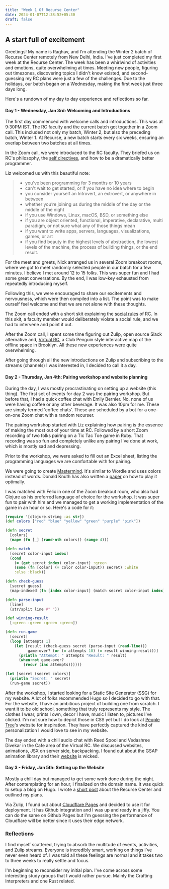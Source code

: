 ```yaml
---
title: "Week 1 Of Recurse Center"
date: 2024-01-07T12:38:52+05:30
draft: false
---
```


## A start full of excitement

Greetings! My name is Raghav, and I'm attending the Winter 2 batch of Recurse Center remotely from New Delhi, India. I've just completed my first week at the Recurse Center. The week has been a whirlwind of activities and emotions, quite overwhelming at times. Meeting new people, figuring out timezones, discovering topics I didn't know existed, and second-guessing my RC plans were just a few of the challenges. Due to the holidays, our batch began on a Wednesday, making the first week just three days long.

Here's a rundown of my day to day experience and reflections so far.

#### Day 1 - Wednesday, Jan 3rd: Welcoming and Introductions
The first day commenced with welcome calls and introductions. This was at 9:30PM IST. The RC faculty and the current batch got together in a Zoom call. This included not only my batch, Winter 2, but also the preceding batch, Winter 1. At Recurse, a new batch starts every six weeks, ensuring an overlap between two batches at all times.

In the Zoom call, we were introduced to the RC faculty. They briefed us on RC's philosophy, the [self directives](https://www.recurse.com/self-directives), and how to be a dramatically better programmer.

Liz welcomed us with this beautiful note:
> - you’ve been programming for 3 months or 10 years
>- can't wait to get started, or if you have no idea where to begin
> - you consider yourself an Introvert, an extrovert, or anywhere in between
> - whether you’re joining us during the middle of the day or the middle of the night
> - if you use Windows, Linux, macOS, BSD, or something else
> - if you are object oriented, functional, imperative, declarative, multi paradigm, or not sure what any of those things mean
> - if you want to write apps, servers, languages, visualizations, games, or art
> - if you find beauty in the highest levels of abstraction, the lowest levels of the machine, the process of building things, or the end result.

For the meet and greets, Nick arranged us in several Zoom breakout rooms, where we got to meet randomly selected people in our batch for a few minutes. I believe I met around 12 to 15 folks. This was super fun and I had some great conversations. By the end, I was low-key exhausted from repeatedly introducing myself.

Following this, we were encouraged to share our excitements and nervousness, which were then compiled into a list. The point was to make ourself feel welcome and that we are not alone with these thoughts.

The Zoom call ended with a short skit explaining the [social rules](https://www.recurse.com/social-rules) of RC. In this skit, a faculty member would deliberately violate a social rule, and we had to intervene and point it out.

After the Zoom call, I spent some time figuring out Zulip, open source Slack alternative and, [Virtual RC](https://www.recurse.com/virtual-rc), a Club Penguin style interactive map of the offline space in Brooklyn. All these new experiences were quite overwhelming.

After going through all the new introductions on Zulip and subscribing to the streams (channels) I was interested in, I decided to call it a day.

#### Day 2 - Thursday, Jan 4th: Pairing workshop and website planning

During the day, I was mostly procrastinating on setting up a website (this thing). The first set of events for day 2 was the pairing workshop. But before that, I had a quick coffee chat with Emily Bernier. No, none of us were having coffee or any other beverage. It was also 10pm for me. These are simply termed 'coffee chats'. These are scheduled by a bot for a one-on-one Zoom chat with a random recurser. 

The pairing workshop started with Liz explaining how pairing is the essence of making the most out of your time at RC. Followed by a short Zoom recording of two folks pairing on a Tic Tac Toe game in Ruby. That recording was so fun and completely unlike any pairing I've done at work, which is mostly sad and depressing.

Prior to the workshop, we were asked to fill out an Excel sheet, listing the programming languages we are comfortable with for pairing.

We were going to create [Mastermind](https://en.wikipedia.org/wiki/Mastermind_(board_game)). It's similar to Wordle and uses colors instead of words. Donald Knuth has also written a [paper](https://www.cs.uni.edu/~wallingf/teaching/cs3530/resources/knuth-mastermind.pdf) on how to play it optimally.

I was matched with Felix in one of the Zoom breakout room, who also had Clojure as his preferred language of choice for the workshop. It was super fun to pair with him and we managed to get a working implementation of the game in an hour or so. Here's a code for it:
```Clojure
(require '[clojure.string :as str])
(def colors ["red" "blue" "yellow" "green" "purple" "pink"])

(defn secret
  [colors]
  (mapv (fn [_] (rand-nth colors)) (range 4)))

(defn match
  [secret color-input index]
  (cond
    (= (get secret index) color-input) :green
    (some (fn [color] (= color color-input)) secret) :white
    :else :black))

(defn check-guess
  [secret guess]
  (map-indexed (fn [index color-input] (match secret color-input index)) guess))

(defn parse-input
  [line]
  (str/split line #" "))

(def winning-result
  [:green :green :green :green])

(defn run-game
  [secret]
  (loop [attempts 1]
    (let [result (check-guess secret (parse-input (read-line)))
          game-over? (or (= attempts 10) (= result winning-result))]
      (println "Attempt: " attempts "Result: " result)
      (when-not game-over?
        (recur (inc attempts))))))

(let [secret (secret colors)]
  (println "Secret: " secret)
  (run-game secret))
```

After the workshop, I started looking for a Static Site Generator (SSG) for my website. A lot of folks recommended Hugo so I decided to go with that. For the website, I have an ambitious project of building one from scratch. I want it to be old school, something that truly represents my style. The clothes I wear, prints I own, decor I have, music I listen to, pictures I've clicked. I'm not sure how to depict those in CSS yet but I do look at [People Tree](https://www.peopletreeonline.com/home.html)'s website for inspiration. They have perfectly captured the kind of personalization I would love to see in my website.

The day ended with a chill audio chat with Reed Spool and Vedashree Divekar in the Cafe area of the Virtual RC. We discussed websites, animations, JSX on server side, backpacking. I found out about the GSAP animation library and their [website](https://gsap.com/) is wicked.

#### Day 3 - Friday, Jan 5th: Setting up the Website

Mostly a chill day but managed to get some work done during the night. After contemplating for an hour, I finalized on the domain name. It was quick to setup a blog on Hugo. I wrote a [short post](/posts/recurse-center/) about the Recurse Center and outlined my plans.

Via Zulip, I found out about [Cloudflare Pages](https://pages.cloudflare.com/) and decided to use it for deployment. It has Github integration and I was up and ready in a jiffy. You can do the same on Github Pages but I'm guessing the performance of Cloudflare will be better since it uses their edge network.

### Reflections

I find myself scattered, trying to absorb the multitude of events, activities, and Zulip streams. Everyone is incredibly smart, working on things I've never even heard of. I was told all these feelings are normal and it takes two to three weeks to really settle and focus.

I'm beginning to reconsider my initial plan. I've come across some interesting study groups that I would rather pursue. Mainly the Crafting Interpreters and one Rust related.